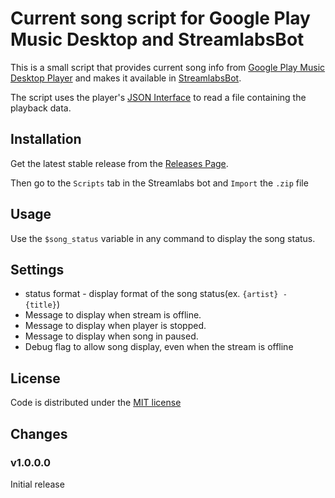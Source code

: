 # Current song script for Google Play Music Desktop and StreamlabsBot 

This is a small script that provides current song info from [Google Play Music Desktop Player](https://www.googleplaymusicdesktopplayer.com/)
and makes it available in [StreamlabsBot](https://streamlabs.com/chatbot).

The script uses the player's [JSON Interface](https://github.com/MarshallOfSound/Google-Play-Music-Desktop-Player-UNOFFICIAL-/blob/master/docs/PlaybackAPI.md)
to read a file containing the playback data.

## Installation

Get the latest stable release from the [Releases Page](https://github.com/nvloff/song_status/releases).

Then go to the `Scripts` tab in the Streamlabs bot and `Import` the `.zip` file
## Usage

Use the `$song_status` variable in any command to display the song status.


## Settings

 * status format - display format of the song status(ex. `{artist} - {title}`)
 * Message to display when stream is offline.
 * Message to display when player is stopped.
 * Message to display when song in paused.
 * Debug flag to allow song display, even when the stream is offline
 
 
 ## License
 
 Code is distributed under the [MIT license](https://github.com/nvloff/song_status/blob/master/LICENSE)
 
 
 ## Changes
 
 ### v1.0.0.0
   Initial release
 
